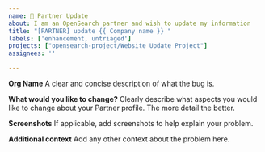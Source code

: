```yaml
---
name: 🤝 Partner Update
about: I am an OpenSearch partner and wish to update my information
title: "[PARTNER] update {{ Company name }} "
labels: ['enhancement, untriaged']
projects: ["opensearch-project/Website Update Project"]
assignees: ''

---
```


**Org Name**
A clear and concise description of what the bug is.



**What would you like to change?**
Clearly describe what aspects you would like to change about your Partner profile. 
The more detail the better. 



**Screenshots**
If applicable, add screenshots to help explain your problem.



**Additional context**
Add any other context about the problem here.





